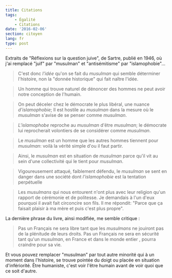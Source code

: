 ```yaml
---
title: Citations
tags:
    - Égalité
    - Citations
date: '2016-02-06'
section: citoyen
lang: fr
type: post
---
```


Extraits de "Réflexions sur la question juive", de Sartre, publié en 1946, où j'ai remplacé "juif" par "musulman" et "antisémitisme" par "islamophobie"…

<!-- more -->

> C'est donc _l'idée_ qu'on se fait du _musulman_ qui semble déterminer l'histoire, non la "donnée historique" qui fait naître l'idée.

> Un homme qui trouve naturel de dénoncer des hommes ne peut avoir notre conception de l'humain.

> On peut déceler chez le démocrate le plus libéral, une nuance _d'islamophobie_; Il est hostile au _musulman_ dans la mesure où le _musulman_ s'avise de se penser comme _musulman_.

> _L'islamophobe_ reproche au _musulman_ d'être _musulman_; le démocrate lui reprocherait volontiers de se considérer comme _musulman_.

> Le _musulman_ est un homme que les autres hommes tiennent pour _musulman_: voilà la vérité simple d'ou il faut partir.

> Ainsi, le _musulman_ est en situation de _musulman_ parce qu'il vit au sein d'une collectivité qui le tient pour _musulman_.

> Vigoureusement attaqué, faiblement défendu, le _musulman_ se sent en danger dans une société dont _l'islamophobie_ est la tentation perpétuelle

> Les _musulmans_ qui nous entourent n'ont plus avec leur religion qu'un rapport de cérémonie et de politesse. Je demandais à l'un d'eux pourquoi il avait fait circoncire son fils. Il me répondit: "Parce que ça faisait plaisir à ma mère et puis c'est plus propre".

La dernière phrase du livre, ainsi modifiée, me semble critique :

> Pas un Français ne sera libre tant que les _musulmans_ ne jouiront pas de la plénitude de leurs droits. Pas un Français ne sera en sécurité tant qu'un _musulman_, en France et dans le monde entier , pourra craindre pour sa vie.

Et vous pouvez remplacer "musulman" par tout autre minorité qui à un moment dans l'histoire, se trouve pointée du doigt ou placée en situation d'infériorité. Être humaniste, c'est voir l'être humain avant de voir quoi que ce soit d'autre.
